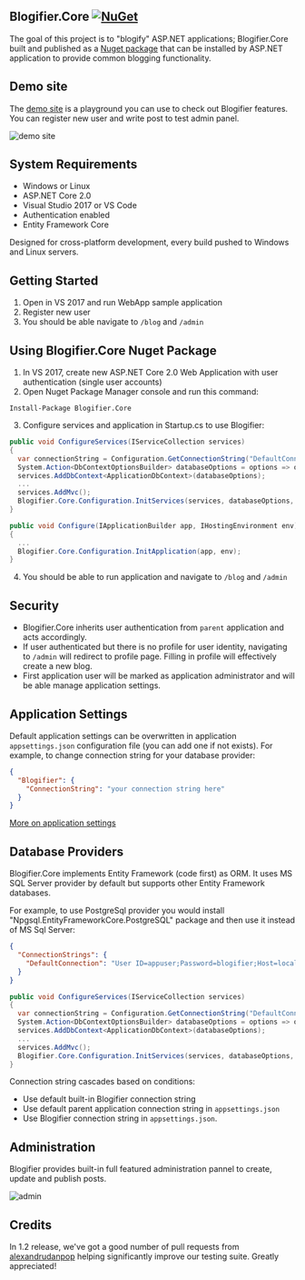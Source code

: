 ## Blogifier.Core [![NuGet](https://img.shields.io/nuget/v/Blogifier.Core.svg)](https://www.nuget.org/packages/Blogifier.Core)

The goal of this project is to "blogify" ASP.NET applications; Blogifier.Core built and published as a [Nuget package](https://www.nuget.org/packages/Blogifier.Core) that can be installed by ASP.NET application to provide common blogging functionality.

## Demo site

The [demo site](http://blogifier.azurewebsites.net) is a playground you can use to check out Blogifier features. You can register new user and write post to test admin panel.

![demo site](https://user-images.githubusercontent.com/1932785/30626484-dfc57f74-9d8f-11e7-9896-4dedcaad641b.PNG)

## System Requirements

* Windows or Linux
* ASP.NET Core 2.0
* Visual Studio 2017 or VS Code
* Authentication enabled
* Entity Framework Core

Designed for cross-platform development, every build pushed to Windows and Linux servers.

## Getting Started

1. Open in VS 2017 and run WebApp sample application
2. Register new user
3. You should be able navigate to `/blog` and `/admin`

## Using Blogifier.Core Nuget Package

1. In VS 2017, create new ASP.NET Core 2.0 Web Application with user authentication (single user accounts)
2. Open Nuget Package Manager console and run this command:
```
Install-Package Blogifier.Core
```
3. Configure services and application in Startup.cs to use Blogifier:
```csharp
public void ConfigureServices(IServiceCollection services)
{
  var connectionString = Configuration.GetConnectionString("DefaultConnection");
  System.Action<DbContextOptionsBuilder> databaseOptions = options => options.UseSqlServer(connectionString);
  services.AddDbContext<ApplicationDbContext>(databaseOptions);
  ...
  services.AddMvc();
  Blogifier.Core.Configuration.InitServices(services, databaseOptions, Configuration);
}

public void Configure(IApplicationBuilder app, IHostingEnvironment env)
{
  ...
  Blogifier.Core.Configuration.InitApplication(app, env);
}
```
4. You should be able to run application and navigate to `/blog` and `/admin`

## Security

* Blogifier.Core inherits user authentication from `parent` application and acts accordingly.
* If user authenticated but there is no profile for user identity, navigating to `/admin` will redirect to profile page. Filling in profile will effectively create a new blog. 
* First application user will be marked as application administrator and will be able manage application settings.

## Application Settings

Default application settings can be overwritten in application `appsettings.json` configuration file (you can add one if not exists). For example, to change connection string for your database provider:

```json
{
  "Blogifier": {
    "ConnectionString": "your connection string here"
  }
}
```

[More on application settings](https://github.com/blogifierdotnet/Blogifier.Core/wiki/Application-Settings)

## Database Providers

Blogifier.Core implements Entity Framework (code first) as ORM. It uses MS SQL Server provider by default but supports other Entity Framework databases.

For example, to use PostgreSql provider you would install "Npgsql.EntityFrameworkCore.PostgreSQL" package and then use it instead of MS Sql Server:

```json
{
  "ConnectionStrings": {
    "DefaultConnection": "User ID=appuser;Password=blogifier;Host=localhost;Port=5432;Database=Blogifier;Pooling=true;"
  }
}
```

```csharp
public void ConfigureServices(IServiceCollection services)
{
  var connectionString = Configuration.GetConnectionString("DefaultConnection");
  System.Action<DbContextOptionsBuilder> databaseOptions = options => options.UseNpgsql(connectionString);
  services.AddDbContext<ApplicationDbContext>(databaseOptions);
  ...
  services.AddMvc();
  Blogifier.Core.Configuration.InitServices(services, databaseOptions, Configuration);
}
```

Connection string cascades based on conditions:
* Use default built-in Blogifier connection string
* Use default parent application connection string in `appsettings.json`
* Use Blogifier connection string in `appsettings.json`.

## Administration

Blogifier provides built-in full featured administration pannel to create, update and publish posts.

![admin](https://user-images.githubusercontent.com/1932785/30626534-25b5b260-9d90-11e7-814e-fc14f510f23e.PNG)

## Credits

In 1.2 release, we've got a good number of pull requests from [alexandrudanpop](https://github.com/alexandrudanpop) helping significantly improve our testing suite. Greatly appreciated!
